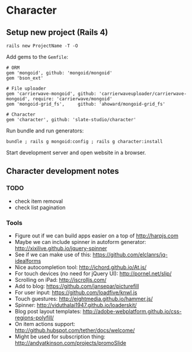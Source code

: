 # Character


## Setup new project (Rails 4)

    rails new ProjectName -T -O

Add gems to the ```Gemfile```:

    # ORM
    gem 'mongoid', github: 'mongoid/mongoid'
    gem 'bson_ext'

    # File uploader
    gem 'carrierwave-mongoid', github: 'carrierwaveuploader/carrierwave-mongoid', require: 'carrierwave/mongoid'
    gem 'mongoid-grid_fs',     github: 'ahoward/mongoid-grid_fs'

    # Character
    gem 'character', github: 'slate-studio/character'

Run bundle and run generators:

    bundle ; rails g mongoid:config ; rails g character:install

Start development server and open website in a browser.


## Character development notes

### TODO

* check item removal
* check list pagination

### Tools

* Figure out if we can build apps easier on a top of http://harpjs.com
* Maybe we can include spinner in autoform generator: http://xixilive.github.io/jquery-spinner
* See if we can make use of this: https://github.com/elclanrs/jq-idealforms
* Nice autocompletion tool: http://ichord.github.io/At.js/
* For touch devices (no need for jQuery UI): http://pornel.net/slip/
* Scrolling on iPad: http://iscrolljs.com/
* Add to blog: https://github.com/jansepar/picturefill
* For user input: https://github.com/loadfive/knwl.js
* Touch guestures: http://eightmedia.github.io/hammer.js/
* Spinner: http://viduthalai1947.github.io/loaderskit/
* Blog post layout templates: http://adobe-webplatform.github.io/css-regions-polyfill/
* On item actions support: http://github.hubspot.com/tether/docs/welcome/
* Might be used for subscription thing: http://andyatkinson.com/projects/promoSlide